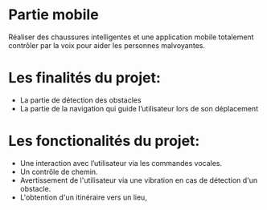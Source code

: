

# Partie mobile

Réaliser des chaussures intelligentes et une application mobile totalement contrôler par la voix pour aider les personnes malvoyantes.

# Les finalités du projet: 
  -  La partie de détection des obstacles <br/>
  - La partie de la navigation qui guide l’utilisateur lors de son déplacement <br/>

# Les fonctionalités du projet:<br/>
  - Une interaction avec l’utilisateur via les commandes vocales.<br/>
  - Un contrôle de chemin.<br/>
  - Avertissement de l'utilisateur via une vibration en cas de détection d'un obstacle.<br/>
  - L'obtention d'un itinéraire vers un lieu,<br/>

